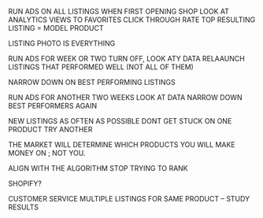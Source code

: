 RUN ADS ON ALL LISTINGS WHEN FIRST OPENING SHOP
LOOK AT ANALYTICS
VIEWS TO FAVORITES
CLICK THROUGH RATE
TOP RESULTING LISTING = MODEL PRODUCT

LISTING PHOTO IS EVERYTHING

RUN ADS FOR WEEK OR TWO
TURN OFF, LOOK ATY DATA
RELAAUNCH LISTINGS THAT PERFORMED WELL (NOT ALL OF THEM)

NARROW DOWN ON BEST PERFORMING LISTINGS

RUN ADS FOR ANOTHER TWO WEEKS
LOOK AT DATA
NARROW DOWN BEST PERFORMERS AGAIN

NEW LISTINGS AS OFTEN AS POSSIBLE
DONT GET STUCK ON ONE PRODUCT
TRY ANOTHER

THE MARKET WILL DETERMINE WHICH PRODUCTS YOU WILL MAKE MONEY ON ; NOT YOU.

ALIGN WITH THE ALGORITHM
STOP TRYING TO RANK




SHOPIFY?


CUSTOMER SERVICE
MULTIPLE LISTINGS FOR SAME PRODUCT – STUDY RESULTS

